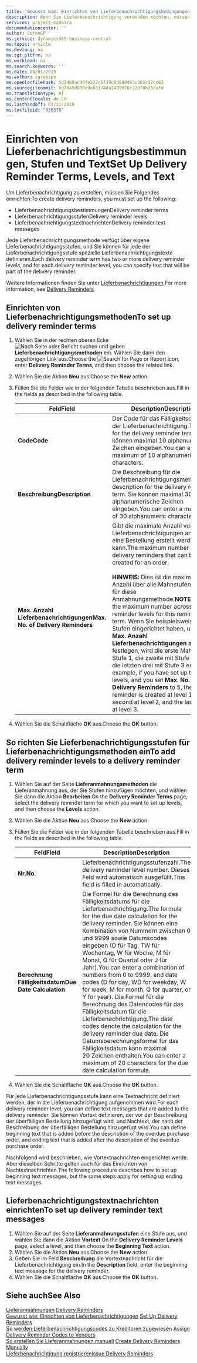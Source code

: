 ```yaml
---
title: 'Gewusst wie: Einrichten von Lieferbenachrichtigungsbedingungen, -stufen und -text'
description: Wenn Sie Lieferbenachrichtigung verwenden möchten, müssen Sie Lieferbenachrichtigungsmethoden, Lieferbenachrichtigungsstufen und Lieferbenachrichtigungstexte einrichten. Nachrichten
services: project-madeira
documentationcenter: ''
author: SorenGP
ms.service: dynamics365-business-central
ms.topic: article
ms.devlang: na
ms.tgt_pltfrm: na
ms.workload: na
ms.search.keywords: ''
ms.date: 04/01/2019
ms.author: sgroespe
ms.openlocfilehash: 5d24b0ac49fe227c5f39c8d880463c302c37cc63
ms.sourcegitcommit: bd78a5d990c9e83174da1409076c22df8b35eafd
ms.translationtype: HT
ms.contentlocale: de-CH
ms.lasthandoff: 03/31/2019
ms.locfileid: "936378"
---
```

# <a name="set-up-delivery-reminder-terms-levels-and-text"></a><span data-ttu-id="ecb09-104">Einrichten von Lieferbenachrichtigungsbestimmungen, Stufen und Text</span><span class="sxs-lookup"><span data-stu-id="ecb09-104">Set Up Delivery Reminder Terms, Levels, and Text</span></span>
<span data-ttu-id="ecb09-105">Um Lieferbenachrichtigung zu erstellen, müssen Sie Folgendes einrichten:</span><span class="sxs-lookup"><span data-stu-id="ecb09-105">To create delivery reminders, you must set up the following:</span></span>  

- <span data-ttu-id="ecb09-106">Lieferbenachrichtigungsbestimmungen</span><span class="sxs-lookup"><span data-stu-id="ecb09-106">Delivery reminder terms</span></span>  
- <span data-ttu-id="ecb09-107">Lieferbenachrichtigungsstufen</span><span class="sxs-lookup"><span data-stu-id="ecb09-107">Delivery reminder levels</span></span>  
- <span data-ttu-id="ecb09-108">Lieferbenachrichtigungstextnachrichten</span><span class="sxs-lookup"><span data-stu-id="ecb09-108">Delivery reminder text messages</span></span>  

<span data-ttu-id="ecb09-109">Jede Lieferbenachrichtigungsmethode verfügt über eigene Lieferbenachrichtigungsstufen, und Sie können für jede der Lieferbenachrichtigungsstufe spezielle Lieferbenachrichtigungstexte definieren.</span><span class="sxs-lookup"><span data-stu-id="ecb09-109">Each delivery reminder term has two or more delivery reminder levels, and for each delivery reminder level, you can specify text that will be part of the delivery reminder.</span></span>  

<span data-ttu-id="ecb09-110">Weitere Informationen finden Sie unter [Lieferbenachrichtigungen](delivery-reminders.md).</span><span class="sxs-lookup"><span data-stu-id="ecb09-110">For more information, see [Delivery Reminders](delivery-reminders.md).</span></span>  

## <a name="to-set-up-delivery-reminder-terms"></a><span data-ttu-id="ecb09-111">Einrichten von Lieferbenachrichtigungsmethoden</span><span class="sxs-lookup"><span data-stu-id="ecb09-111">To set up delivery reminder terms</span></span>  

1.  <span data-ttu-id="ecb09-112">Wählen Sie in der rechten oberen Ecke ![Nach Seite oder Bericht suchen](../../media/ui-search/search_small.png "Symbol nach Seite oder Bericht suchen") und geben **Lieferbenachrichtigungsmethoden** ein. Wählen Sie dann den zugehörigen Link aus.</span><span class="sxs-lookup"><span data-stu-id="ecb09-112">Choose the ![Search for Page or Report](../../media/ui-search/search_small.png "Search for Page or Report icon") icon, enter **Delivery Reminder Terms**, and then choose the related link.</span></span>  
2.  <span data-ttu-id="ecb09-113">Wählen Sie die Aktion **Neu** aus.</span><span class="sxs-lookup"><span data-stu-id="ecb09-113">Choose the **New** action.</span></span>  
3.  <span data-ttu-id="ecb09-114">Füllen Sie die Felder wie in der folgenden Tabelle beschrieben aus.</span><span class="sxs-lookup"><span data-stu-id="ecb09-114">Fill in the fields as described in the following table.</span></span>  

    |<span data-ttu-id="ecb09-115">Feld</span><span class="sxs-lookup"><span data-stu-id="ecb09-115">Field</span></span>|<span data-ttu-id="ecb09-116">Description</span><span class="sxs-lookup"><span data-stu-id="ecb09-116">Description</span></span>|  
    |---------------------------------|---------------------------------------|  
    |<span data-ttu-id="ecb09-117">**Code**</span><span class="sxs-lookup"><span data-stu-id="ecb09-117">**Code**</span></span>|<span data-ttu-id="ecb09-118">Der Code für das Fälligkeitsdatum der Lieferbenachrichtigung.</span><span class="sxs-lookup"><span data-stu-id="ecb09-118">The code for the delivery reminder term.</span></span> <span data-ttu-id="ecb09-119">Sie können maximal 10 alphanumerische Zeichen eingeben.</span><span class="sxs-lookup"><span data-stu-id="ecb09-119">You can enter a maximum of 10 alphanumeric characters.</span></span>|  
    |<span data-ttu-id="ecb09-120">**Beschreibung**</span><span class="sxs-lookup"><span data-stu-id="ecb09-120">**Description**</span></span>|<span data-ttu-id="ecb09-121">Die Beschreibung für die Lieferbenachrichtigungsmethode.</span><span class="sxs-lookup"><span data-stu-id="ecb09-121">The description for the delivery reminder term.</span></span> <span data-ttu-id="ecb09-122">Sie können maximal 30 alphanumerische Zeichen eingeben.</span><span class="sxs-lookup"><span data-stu-id="ecb09-122">You can enter a maximum of 30 alphanumeric characters.</span></span>|  
    |<span data-ttu-id="ecb09-123">**Max. Anzahl Lieferbenachrichtigungen**</span><span class="sxs-lookup"><span data-stu-id="ecb09-123">**Max. No. of Delivery Reminders**</span></span>|<span data-ttu-id="ecb09-124">Gibt die maximale Anzahl von Lieferbenachrichtigungen an, die für eine Bestellung erstellt werden kann.</span><span class="sxs-lookup"><span data-stu-id="ecb09-124">The maximum number of delivery reminders that can be created for an order.</span></span><br /><br /> <span data-ttu-id="ecb09-125">**HINWEIS:** Dies ist die maximale Anzahl über alle Mahnstufen hinweg für diese Anmahnungsmethode.</span><span class="sxs-lookup"><span data-stu-id="ecb09-125">**NOTE:** This is the maximum number across all reminder levels for this reminder term.</span></span> <span data-ttu-id="ecb09-126">Wenn Sie beispielsweise drei Stufen eingerichtet haben, und Sie **Max. Anzahl Lieferbenachrichtigungen** auf 5 festlegen, wird die erste Mahnung mit Stufe 1, die zweite mit Stufe 2 und die letzten drei mit Stufe 3 erstellt.</span><span class="sxs-lookup"><span data-stu-id="ecb09-126">For example, if you have set up three levels, and you set **Max. No. of Delivery Reminders** to 5, the first reminder is created at level 1, the second at level 2, and the last three at level 3.</span></span>|  

4.  <span data-ttu-id="ecb09-127">Wählen Sie die Schaltfläche **OK** aus.</span><span class="sxs-lookup"><span data-stu-id="ecb09-127">Choose the **OK** button.</span></span>  

## <a name="to-add-delivery-reminder-levels-to-a-delivery-reminder-term"></a><span data-ttu-id="ecb09-128">So richten Sie Lieferbenachrichtigungsstufen für Lieferbenachrichtigungsmethoden ein</span><span class="sxs-lookup"><span data-stu-id="ecb09-128">To add delivery reminder levels to a delivery reminder term</span></span>  

1.  <span data-ttu-id="ecb09-129">Wählen Sie auf der Seite **Lieferanmahnungsmethoden** die Lieferanmahnung aus, der Sie Stufen hinzufügen möchten, und wählen Sie dann die Aktion **Bearbeiten**.</span><span class="sxs-lookup"><span data-stu-id="ecb09-129">On the **Delivery Reminder Terms** page, select the delivery reminder term for which you want to set up levels, and then choose the **Levels** action.</span></span>  
2.  <span data-ttu-id="ecb09-130">Wählen Sie die Aktion **Neu** aus.</span><span class="sxs-lookup"><span data-stu-id="ecb09-130">Choose the **New** action.</span></span>  
3.  <span data-ttu-id="ecb09-131">Füllen Sie die Felder wie in der folgenden Tabelle beschrieben aus.</span><span class="sxs-lookup"><span data-stu-id="ecb09-131">Fill in the fields as described in the following table.</span></span>  

    |<span data-ttu-id="ecb09-132">Feld</span><span class="sxs-lookup"><span data-stu-id="ecb09-132">Field</span></span>|<span data-ttu-id="ecb09-133">Description</span><span class="sxs-lookup"><span data-stu-id="ecb09-133">Description</span></span>|  
    |---------------------------------|---------------------------------------|  
    |<span data-ttu-id="ecb09-134">**Nr.**</span><span class="sxs-lookup"><span data-stu-id="ecb09-134">**No.**</span></span>|<span data-ttu-id="ecb09-135">Lieferbenachrichtigungsstufenzahl.</span><span class="sxs-lookup"><span data-stu-id="ecb09-135">The delivery reminder level number.</span></span> <span data-ttu-id="ecb09-136">Dieses Feld wird automatisch ausgefüllt.</span><span class="sxs-lookup"><span data-stu-id="ecb09-136">This field is filled in automatically.</span></span>|  
    |<span data-ttu-id="ecb09-137">**Berechnung Fälligkeitsdatum**</span><span class="sxs-lookup"><span data-stu-id="ecb09-137">**Due Date Calculation**</span></span>|<span data-ttu-id="ecb09-138">Die Formel für die Berechnung des Fälligkeitsdatums für die Lieferbenachrichtigung.</span><span class="sxs-lookup"><span data-stu-id="ecb09-138">The formula for the due date calculation for the delivery reminder.</span></span> <span data-ttu-id="ecb09-139">Sie können eine Kombination von Nummern zwischen 0 und 9999 sowie Datumscodes eingeben (D für Tag, TW für Wochentag, W für Woche, M für Monat, Q für Quartal oder J für Jahr).</span><span class="sxs-lookup"><span data-stu-id="ecb09-139">You can enter a combination of numbers from 0 to 9999, and date codes (D for day, WD for weekday, W for week, M for month, Q for quarter, or Y for year).</span></span> <span data-ttu-id="ecb09-140">Die Formel für die Berechnung des Datencodes für das Fälligkeitsdatum für die Lieferbenachrichtigung.</span><span class="sxs-lookup"><span data-stu-id="ecb09-140">The date codes denote the calculation for the delivery reminder due date.</span></span> <span data-ttu-id="ecb09-141">Die Datumsberechnungsformel für das Fälligkeitsdatum kann maximal 20 Zeichen enthalten.</span><span class="sxs-lookup"><span data-stu-id="ecb09-141">You can enter a maximum of 20 characters for the due date calculation formula.</span></span>|  

4.  <span data-ttu-id="ecb09-142">Wählen Sie die Schaltfläche **OK** aus.</span><span class="sxs-lookup"><span data-stu-id="ecb09-142">Choose the **OK** button.</span></span>  

<span data-ttu-id="ecb09-143">Für jede Lieferbenachrichtigungsstufe kann eine Textnachricht definiert werden, der in die Lieferbenachrichtigung aufgenommen wird.</span><span class="sxs-lookup"><span data-stu-id="ecb09-143">For each delivery reminder level, you can define text messages that are added to the delivery reminder.</span></span> <span data-ttu-id="ecb09-144">Sie können Vortext definieren, der vor der Beschreibung der überfälligen Bestellung hinzugefügt wird, und Nachtext, der nach der Beschreibung der überfälligen Bestellung hinzugefügt wird.</span><span class="sxs-lookup"><span data-stu-id="ecb09-144">You can define beginning text that is added before the description of the overdue purchase order, and ending text that is added after the description of the overdue purchase order.</span></span>  

<span data-ttu-id="ecb09-145">Nachfolgend wird beschrieben, wie Vortextnachrichten eingerichtet werde. Aber dieselben Schritte gelten auch für das Einrichten von Nachtextnachrichten.</span><span class="sxs-lookup"><span data-stu-id="ecb09-145">The following procedure describes how to set up beginning text messages, but the same steps apply for setting up ending text messages.</span></span>  

## <a name="to-set-up-delivery-reminder-text-messages"></a><span data-ttu-id="ecb09-146">Lieferbenachrichtigungstextnachrichten einrichten</span><span class="sxs-lookup"><span data-stu-id="ecb09-146">To set up delivery reminder text messages</span></span>  

1.  <span data-ttu-id="ecb09-147">Wählen Sie auf der Seite **Lieferanmahnungsstufen** eine Stufe aus, und wählen Sie dann die Aktion **Vortext**.</span><span class="sxs-lookup"><span data-stu-id="ecb09-147">On the **Delivery Reminder Levels** page, select a level, and then choose the **Beginning Text** action.</span></span>  
2.  <span data-ttu-id="ecb09-148">Wählen Sie die Aktion **Neu** aus.</span><span class="sxs-lookup"><span data-stu-id="ecb09-148">Choose the **New** action.</span></span>  
3.  <span data-ttu-id="ecb09-149">Geben Sie im Feld **Beschreibung** die Vortextnachricht für die Lieferbenachrichtigung ein.</span><span class="sxs-lookup"><span data-stu-id="ecb09-149">In the **Description** field, enter the beginning text message for the delivery reminder.</span></span>  
4.  <span data-ttu-id="ecb09-150">Wählen Sie die Schaltfläche **OK** aus.</span><span class="sxs-lookup"><span data-stu-id="ecb09-150">Choose the **OK** button.</span></span>  

## <a name="see-also"></a><span data-ttu-id="ecb09-151">Siehe auch</span><span class="sxs-lookup"><span data-stu-id="ecb09-151">See Also</span></span>  
 <span data-ttu-id="ecb09-152">[Lieferanmahnungen](delivery-reminders.md) </span><span class="sxs-lookup"><span data-stu-id="ecb09-152">[Delivery Reminders](delivery-reminders.md) </span></span>  
 <span data-ttu-id="ecb09-153">[Gewusst wie: Einrichten von Lieferbenachrichtigungen](how-to-set-up-delivery-reminders.md) </span><span class="sxs-lookup"><span data-stu-id="ecb09-153">[Set Up Delivery Reminders](how-to-set-up-delivery-reminders.md) </span></span>  
 <span data-ttu-id="ecb09-154">[So werden Lieferbenachrichtigungscodes zu Kreditoren zugewiesen](how-to-assign-delivery-reminder-codes-to-vendors.md) </span><span class="sxs-lookup"><span data-stu-id="ecb09-154">[Assign Delivery Reminder Codes to Vendors](how-to-assign-delivery-reminder-codes-to-vendors.md) </span></span>  
 <span data-ttu-id="ecb09-155">[So erstellen Sie Lieferanmahnungen manuell](how-to-create-delivery-reminders-manually.md) </span><span class="sxs-lookup"><span data-stu-id="ecb09-155">[Create Delivery Reminders Manually](how-to-create-delivery-reminders-manually.md) </span></span>  
 [<span data-ttu-id="ecb09-156">Lieferbenachrichtigung registrieren</span><span class="sxs-lookup"><span data-stu-id="ecb09-156">Issue Delivery Reminders</span></span>](how-to-issue-delivery-reminders.md)
